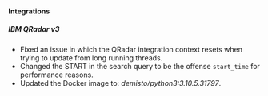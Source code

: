 
#### Integrations
##### IBM QRadar v3
- Fixed an issue in which the QRadar integration context resets when trying to update from long running threads.
- Changed the START in the search query to be the offense `start_time` for performance reasons.
- Updated the Docker image to: *demisto/python3:3.10.5.31797*.
